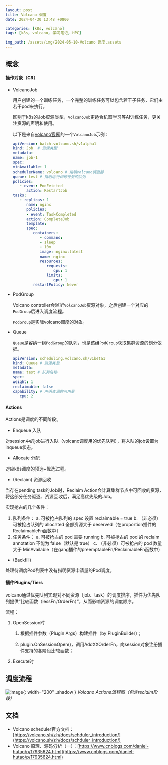 ```yaml
---
layout: post
title: Volcano 调度
date: 2024-04-30 13:48 +0800

categories: [k8s, volcano]
tags: [k8s, volcano, 学习笔记, HPC]

img_path: /assets/img/2024-05-10-Volcano 调度.assets
---
```


## 概念
#### 操作对象（CR）

- VolcanoJob

   用户创建的一个训练任务，一个完整的训练任务可以包含若干子任务，它们由若干pod来执行。
   
   区别于k8s的Job资源类型，`VolcanoJob`更适合机器学习等AI训练任务，更关注资源的声明和使用。

   以下是来自[volcano官网](https://volcano.sh/zh/docs/tutorials/)的一个`VolcanoJob`示例：

   ```yaml
   apiVersion: batch.volcano.sh/v1alpha1
   kind: Job  # 资源类型
   metadata:
   name: job-1
   spec:
   minAvailable: 1
   schedulerName: volcano # 指明volcano调度器
   queue: test # 指明运行训练任务的队列
   policies:
      - event: PodEvicted
         action: RestartJob
   tasks:
      - replicas: 1
         name: nginx
         policies:
         - event: TaskCompleted
         action: CompleteJob
         template:
         spec:
            containers:
               - command:
               - sleep
               - 10m
               image: nginx:latest
               name: nginx
               resources:
                  requests:
                     cpu: 1
                  limits:
                     cpu: 1
            restartPolicy: Never
   ```

- PodGroup

   Volcano controller会监听`VolcanoJob`资源对象，之后创建一个对应的`PodGroup`后进入调度流程。

   `PodGroup`是实际volcano调度的对象。

- Queue

   `Queue`是容纳一组`PodGroup`的队列，也是该组`PodGroup`获取集群资源的划分依据。

   ```yaml
   apiVersion: scheduling.volcano.sh/v1beta1
   kind: Queue # 资源类型
   metadata:
   name: test # 队列名称
   spec:
   weight: 1
   reclaimable: false
   capability: # 声明资源的可用量
      cpu: 2
   ```

#### Actions

Actions是调度的不同阶段。

- Enqueue 入队

对session中的job进行入队（volcano调度用的优先队列），将入队的job设置为inqueue状态。

- Allocate 分配

对应k8s调度的预选+优选过程。

- (Reclaim) 资源回收

当存在pending task的Job时，Reclaim Action会计算集群节点中可回收的资源，将这部分任务驱逐、资源回收后，满足高优先级的Job。

实现抢占的几个条件：
1. 队列条件：
a. 可被抢占队列的 spec 设置 reclaimable = true
b. （非必须）可被抢占队列的 allocated 全部资源大于 deserved（在proportion插件的ReclaimableFn函数中）
2. 任务条件：
a. 可被抢占的 pod 需要 running
b. 可被抢占的 pod 的 reclaim annotation 不能为 false（默认是 true）
c. （非必须）可被抢占的 pod 数量大于 MinAvailable（在gang插件的preemptableFn/ReclaimableFn函数中）

- (Backfill) 

处理待调度Pod列表中没有指明资源申请量的Pod调度。

#### 插件Plugins/Tiers
volcano通过优先队列实现对不同资源（job、task）的调度排序，插件为优先队列提供“比较函数（lessFn/OrderFn）”，从而影响资源的调度顺序。

流程：

   1. OpenSession时

      1. 根据插件参数（Plugin Args）构建插件（by PluginBuilder）；

      2. plugin.OnSessionOpen()，调用AddXXOrderFn，向session对象注册插件支持的各阶段比较函数；

   2. Execute时


## 调度流程

![image](volcano-actions.png){: width="200" .shadow }
_Volcano Actions流程图（包含reclaim阶段）_

## 文档

- Volcano scheduler官方文档：[https://volcano.sh/zh/docs/schduler_introduction/](https://volcano.sh/zh/docs/schduler_introduction/)
- Volcano 原理、源码分析（一）：[https://www.cnblogs.com/daniel-hutao/p/17935624.html](https://www.cnblogs.com/daniel-hutao/p/17935624.html)

